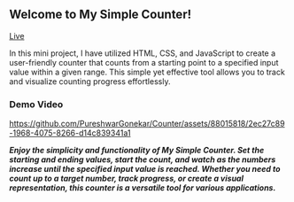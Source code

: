 ## Welcome to My Simple Counter!

[Live]( https://pureshwargonekar.github.io/Counter/)

In this mini project, I have utilized HTML, CSS, and JavaScript to create a user-friendly counter that counts from a starting point to a specified input value within a given range. This simple yet effective tool allows you to track and visualize counting progress effortlessly.

### Demo Video
https://github.com/PureshwarGonekar/Counter/assets/88015818/2ec27c89-1968-4075-8266-d14c839341a1



***Enjoy the simplicity and functionality of My Simple Counter. Set the starting and ending values, start the count, and watch as the numbers increase until the specified input value is reached. Whether you need to count up to a target number, track progress, or create a visual representation, this counter is a versatile tool for various applications.***
